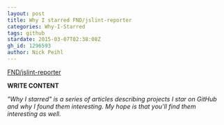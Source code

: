 ```yaml
---
layout: post
title: Why I starred FND/jslint-reporter
categories: Why-I-Starred
tags: github
stardate: 2015-03-07T02:38:08Z
gh_id: 1296593
author: Nick Peihl
---
```


[FND/jslint-reporter](https://github.com/FND/jslint-reporter)

**WRITE CONTENT**

*"Why I starred" is a series of articles describing projects I star on GitHub and why I found them interesting. My hope is that you'll find them interesting as well.*


